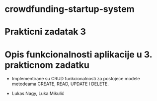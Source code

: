 # crowdfunding-startup-system

# Prakticni zadatak 3

# Opis funkcionalnosti aplikacije u 3. prakticnom zadatku
* Implementirane su CRUD funkcionalnosti za postojece modele metodeama CREATE, READ, UPDATE I DELETE.

* Lukas Nagy, Luka Mikulić